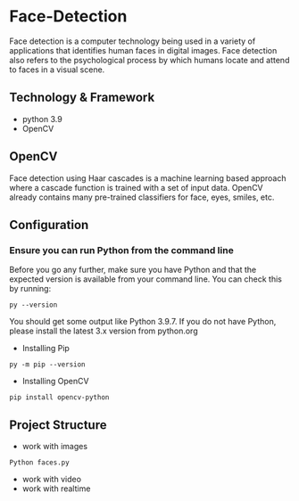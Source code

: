 # Face-Detection
Face detection is a computer technology being used in a variety of applications that identifies human faces in digital images. Face detection also refers to the psychological process by which humans locate and attend to faces in a visual scene.

## Technology & Framework
- python 3.9
- OpenCV
## OpenCV
Face detection using Haar cascades is a machine learning based approach where a cascade function is trained with a set of input data. OpenCV already contains many pre-trained classifiers for face, eyes, smiles, etc.

## Configuration
### Ensure you can run Python from the command line
Before you go any further, make sure you have Python and that the expected version is available from your command line. You can check this by running:
```
py --version
```
You should get some output like Python 3.9.7. If you do not have Python, please install the latest 3.x version from python.org 

- Installing Pip
```
py -m pip --version
```

- Installing OpenCV

```
pip install opencv-python
```
## Project Structure
- work with images
```
Python faces.py
```
- work with video
- work with realtime
